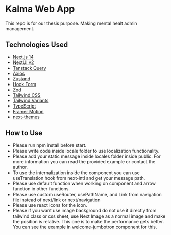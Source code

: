 # Kalma Web App

This repo is for our thesis purpose. Making mental healt admin management.

## Technologies Used

- [Next.js 14](https://nextjs.org/docs/getting-started)
- [NextUI v2](https://nextui.org/)
- [Tanstack Query](https://tanstack.com/)
- [Axios](https://axios-http.com/)
- [Zustand](https://zustand-demo.pmnd.rs/)
- [Hook Form](https://react-hook-form.com/)
- [Zod](https://zod.dev/)
- [Tailwind CSS](https://tailwindcss.com/)
- [Tailwind Variants](https://tailwind-variants.org)
- [TypeScript](https://www.typescriptlang.org/)
- [Framer Motion](https://www.framer.com/motion/)
- [next-themes](https://github.com/pacocoursey/next-themes)

## How to Use

- Please run npm install before start.
- Please write code inside locale folder to use localization functionality.
- Please add your static message inside locales folder inside public. For more information you can read the provided example or contact the author.
- To use the internalization inside the component you can use useTranslation hook from next-intl and get your message path.
- Please use default function when working on component and arrow function in other functions.
- Please use custom useRouter, usePathName, and Link from navigation file instead of next/link or next/navigation
- Please use react icons for the icon.
- Please if you want use image background do not use it directly from tailwind class or css sheet, use Next Image as a normal image and make the position is relative. This one is to make the performance gets better. You can see the example in welcome-jumbotron component for this.
